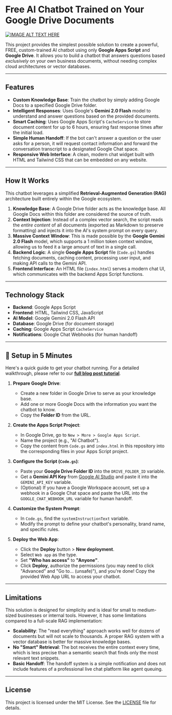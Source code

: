 # Free AI Chatbot Trained on Your Google Drive Documents

[![IMAGE ALT TEXT HERE](https://img.youtube.com/vi/byKFiKrP2fY/0.jpg)](https://www.youtube.com/watch?v=byKFiKrP2fY)

This project provides the simplest possible solution to create a powerful, FREE, custom-trained AI chatbot using only **Google Apps Script** and **Google Drive**. It allows you to build a chatbot that answers questions based *exclusively* on your own business documents, without needing complex cloud architectures or vector databases.

---

## Features

* **Custom Knowledge Base**: Train the chatbot by simply adding Google Docs to a specified Google Drive folder.
* **Intelligent Responses**: Uses Google's **Gemini 2.0 Flash** model to understand and answer questions based on the provided documents.
* **Smart Caching**: Uses Google Apps Script's `CacheService` to store document content for up to 6 hours, ensuring fast response times after the initial load.
* **Simple Human Handoff**: If the bot can't answer a question or the user asks for a person, it will request contact information and forward the conversation transcript to a designated Google Chat space.
* **Responsive Web Interface**: A clean, modern chat widget built with HTML and Tailwind CSS that can be embedded on any website.

---

## How It Works

This chatbot leverages a simplified **Retrieval-Augmented Generation (RAG)** architecture built entirely within the Google ecosystem.

1.  **Knowledge Base**: A Google Drive folder acts as the knowledge base. All Google Docs within this folder are considered the source of truth.
2.  **Context Injection**: Instead of a complex vector search, the script reads the *entire content* of all documents (exported as Markdown to preserve formatting) and injects it into the AI's system prompt on every query.
3.  **Massive Context Window**: This is made possible by the **Google Gemini 2.0 Flash** model, which supports a 1 million token context window, allowing us to feed it a large amount of text in a single call.
4.  **Backend Logic**: A single **Google Apps Script** file (`Code.gs`) handles fetching documents, caching content, processing user input, and making API calls to the Gemini API.
5.  **Frontend Interface**: An HTML file (`index.html`) serves a modern chat UI, which communicates with the backend Apps Script functions.

---

## Technology Stack

* **Backend**: Google Apps Script
* **Frontend**: HTML, Tailwind CSS, JavaScript
* **AI Model**: Google Gemini 2.0 Flash API
* **Database**: Google Drive (for document storage)
* **Caching**: Google Apps Script `CacheService`
* **Notifications**: Google Chat Webhooks (for human handoff)

---

## 🚀 Setup in 5 Minutes

Here's a quick guide to get your chatbot running. For a detailed walkthrough, please refer to our **[full blog post tutorial](https://bestflow.io/blog/posts/how-to-create-a-free-ai-chatbot-trained-with-your-business-document-only-with-google-drive-the-simplest-solution-ever-part-i/)**.

1.  **Prepare Google Drive**:
    * Create a new folder in Google Drive to serve as your knowledge base.
    * Add one or more Google Docs with the information you want the chatbot to know.
    * Copy the **Folder ID** from the URL.

2.  **Create the Apps Script Project**:
    * In Google Drive, go to `New > More > Google Apps Script`.
    * Name the project (e.g., "AI Chatbot").
    * Copy the content from `Code.gs` and `index.html` in this repository into the corresponding files in your Apps Script project.

3.  **Configure the Script (`Code.gs`)**:
    * Paste your **Google Drive Folder ID** into the `DRIVE_FOLDER_ID` variable.
    * Get a **Gemini API Key** from [Google AI Studio](https://aistudio.google.com/) and paste it into the `GEMINI_API_KEY` variable.
    * (Optional) If you have a Google Workspace account, set up a webhook in a Google Chat space and paste the URL into the `GOOGLE_CHAT_WEBHOOK_URL` variable for human handoff.

4.  **Customize the System Prompt**:
    * In `Code.gs`, find the `systemInstructionText` variable.
    * Modify the prompt to define your chatbot's personality, brand name, and specific rules.

5.  **Deploy the Web App**:
    * Click the **Deploy** button > **New deployment**.
    * Select `Web app` as the type.
    * Set **"Who has access"** to **"Anyone"**.
    * Click **Deploy**, authorize the permissions (you may need to click "Advanced" and "Go to... (unsafe)"), and you're done! Copy the provided Web App URL to access your chatbot.

---

## Limitations

This solution is designed for simplicity and is ideal for small to medium-sized businesses or internal tools. However, it has some limitations compared to a full-scale RAG implementation:

* **Scalability**: The "read everything" approach works well for dozens of documents but will not scale to thousands. A proper RAG system with a vector database is better for massive knowledge bases.
* **No "Smart" Retrieval**: The bot receives the entire context every time, which is less precise than a semantic search that finds only the most relevant text snippets.
* **Basic Handoff**: The handoff system is a simple notification and does not include features of a professional live chat platform like agent queuing.

---

## License

This project is licensed under the MIT License. See the [LICENSE](LICENSE) file for details.
